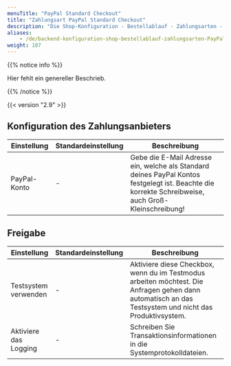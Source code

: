 ```yaml
---
menuTitle: "PayPal Standard Checkout"
title: "Zahlungsart PayPal Standard Checkout"
description: "Die Shop-Konfiguration - Bestellablauf - Zahlungsarten - PayPal Standard Checkout."
aliases:
    - /de/backend-konfiguration-shop-bestellablauf-zahlungsarten-PayPalStandardCheckout/
weight: 107    
---
```



{{% notice info %}}<p>Hier fehlt ein genereller Beschrieb.</p>{{% /notice %}}

{{< version "2.9" >}}


## Konfiguration des Zahlungsanbieters

<table>
	<thead>
		<tr>
			<th>Einstellung</th>
			<th>Standardeinstellung</th>
			<th>Beschreibung</th>
		</tr>
	</thead>
	<tbody>
		<tr>
			<td>PayPal-Konto</td>
			<td>-</td>
			<td>Gebe die E-Mail Adresse ein, welche als Standard deines PayPal Kontos festgelegt ist. Beachte die korrekte Schreibweise, auch Groß-Kleinschreibung!</td>
		</tr>
	</tbody>
</table>



## Freigabe

<table>
	<thead>
		<tr>
			<th>Einstellung</th>
			<th>Standardeinstellung</th>
			<th>Beschreibung</th>
		</tr>
	</thead>
	<tbody>
		<tr>
			<td>Testsystem verwenden</td>
			<td>-</td>
			<td>Aktiviere diese Checkbox, wenn du im Testmodus arbeiten möchtest. Die Anfragen gehen dann automatisch an das Testsystem und nicht das Produktivsystem.</td>
		</tr>
		<tr>
			<td>Aktiviere das Logging</td>
			<td>-</td>
			<td>Schreiben Sie Transaktionsinformationen in die Systemprotokolldateien.</td>
		</tr>
	</tbody>
</table>
